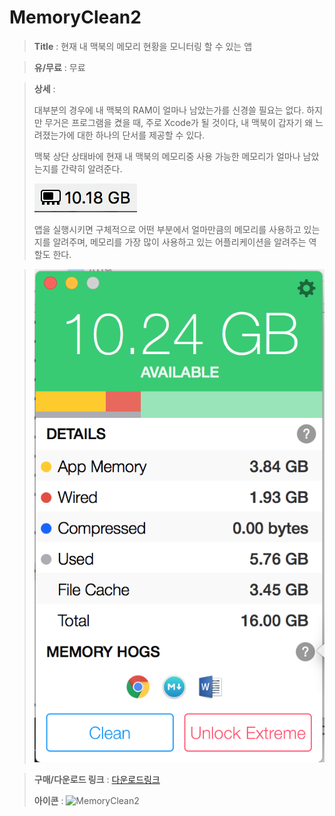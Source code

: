 # MemoryClean2
>**Title** : 현재 내 맥북의 메모리 현황을 모니터링 할 수 있는 앱

>**유/무료** : 무료

>**상세** : 
>
>대부분의 경우에 내 맥북의 RAM이 얼마나 남았는가를 신경쓸 필요는 없다. 하지만 무거은 프로그램을 켰을 때, 주로 Xcode가 될 것이다, 내 맥북이 갑자기 왜 느려졌는가에 대한 하나의 단서를 제공할 수 있다.
>
>맥북 상단 상태바에 현재 내 맥북의 메모리중 사용 가능한 메모리가 얼마나 남았는지를 간략히 알려준다.
>
>![sidebar](./img/MemoryClean2_sidebar.png)
>
>앱을 실행시키면 구체적으로 어떤 부분에서 얼마만큼의 메모리를 사용하고 있는지를 알려주며, 메모리를 가장 많이 사용하고 있는 어플리케이션을 알려주는 역할도 한다.

>![MemoryClean2](./img/MemoryClean2.png)

>**구매/다운로드 링크** : [다운로드링크](https://itunes.apple.com/kr/app/memory-clean-2-monitor-free/id1114591412?mt=12)
>
>**아이콘** : ![MemoryClean2](https://fiplab.com/images/apps/memoryclean2@2x.png)

